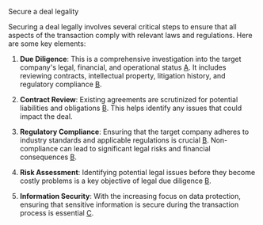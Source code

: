 Secure a deal legality

Securing a deal legally involves several critical steps to ensure that all aspects of the transaction comply with relevant laws and regulations. Here are some key elements:

1. **Due Diligence**: This is a comprehensive investigation into the target company's legal, financial, and operational status [A](https://clark.law/critical-elements-of-ma-due-diligence-to-secure-the-right-deal/?copilot_analytics_metadata=eyJldmVudEluZm9fY29udmVyc2F0aW9uSWQiOiJuc0VtUGFoRWR6QkZjWUN3ZHloc1YiLCJldmVudEluZm9fY2xpY2tEZXN0aW5hdGlvbiI6Imh0dHBzOlwvXC9jbGFyay5sYXdcL2NyaXRpY2FsLWVsZW1lbnRzLW9mLW1hLWR1ZS1kaWxpZ2VuY2UtdG8tc2VjdXJlLXRoZS1yaWdodC1kZWFsXC8iLCJldmVudEluZm9fbWVzc2FnZUlkIjoiSjI2a2tkdU5YREFWbVF3aUJqUEVjIiwiZXZlbnRJbmZvX2NsaWNrU291cmNlIjoiY2l0YXRpb25MaW5rIn0%3D&citationMarker=9F742443-6C92-4C44-BF58-8F5A7C53B6F1). It includes reviewing contracts, intellectual property, litigation history, and regulatory compliance [B](https://smartroom.com/blog/due-diligence/legal-due-diligence/?copilot_analytics_metadata=eyJldmVudEluZm9fY29udmVyc2F0aW9uSWQiOiJuc0VtUGFoRWR6QkZjWUN3ZHloc1YiLCJldmVudEluZm9fY2xpY2tEZXN0aW5hdGlvbiI6Imh0dHBzOlwvXC9zbWFydHJvb20uY29tXC9ibG9nXC9kdWUtZGlsaWdlbmNlXC9sZWdhbC1kdWUtZGlsaWdlbmNlXC8iLCJldmVudEluZm9fbWVzc2FnZUlkIjoiSjI2a2tkdU5YREFWbVF3aUJqUEVjIiwiZXZlbnRJbmZvX2NsaWNrU291cmNlIjoiY2l0YXRpb25MaW5rIn0%3D&citationMarker=9F742443-6C92-4C44-BF58-8F5A7C53B6F1).

2. **Contract Review**: Existing agreements are scrutinized for potential liabilities and obligations [B](https://smartroom.com/blog/due-diligence/legal-due-diligence/?copilot_analytics_metadata=eyJldmVudEluZm9fY29udmVyc2F0aW9uSWQiOiJuc0VtUGFoRWR6QkZjWUN3ZHloc1YiLCJldmVudEluZm9fY2xpY2tEZXN0aW5hdGlvbiI6Imh0dHBzOlwvXC9zbWFydHJvb20uY29tXC9ibG9nXC9kdWUtZGlsaWdlbmNlXC9sZWdhbC1kdWUtZGlsaWdlbmNlXC8iLCJldmVudEluZm9fbWVzc2FnZUlkIjoiSjI2a2tkdU5YREFWbVF3aUJqUEVjIiwiZXZlbnRJbmZvX2NsaWNrU291cmNlIjoiY2l0YXRpb25MaW5rIn0%3D&citationMarker=9F742443-6C92-4C44-BF58-8F5A7C53B6F1). This helps identify any issues that could impact the deal.

3. **Regulatory Compliance**: Ensuring that the target company adheres to industry standards and applicable regulations is crucial [B](https://smartroom.com/blog/due-diligence/legal-due-diligence/?copilot_analytics_metadata=eyJldmVudEluZm9fY29udmVyc2F0aW9uSWQiOiJuc0VtUGFoRWR6QkZjWUN3ZHloc1YiLCJldmVudEluZm9fY2xpY2tEZXN0aW5hdGlvbiI6Imh0dHBzOlwvXC9zbWFydHJvb20uY29tXC9ibG9nXC9kdWUtZGlsaWdlbmNlXC9sZWdhbC1kdWUtZGlsaWdlbmNlXC8iLCJldmVudEluZm9fbWVzc2FnZUlkIjoiSjI2a2tkdU5YREFWbVF3aUJqUEVjIiwiZXZlbnRJbmZvX2NsaWNrU291cmNlIjoiY2l0YXRpb25MaW5rIn0%3D&citationMarker=9F742443-6C92-4C44-BF58-8F5A7C53B6F1). Non-compliance can lead to significant legal risks and financial consequences [B](https://smartroom.com/blog/due-diligence/legal-due-diligence/?copilot_analytics_metadata=eyJldmVudEluZm9fY29udmVyc2F0aW9uSWQiOiJuc0VtUGFoRWR6QkZjWUN3ZHloc1YiLCJldmVudEluZm9fY2xpY2tEZXN0aW5hdGlvbiI6Imh0dHBzOlwvXC9zbWFydHJvb20uY29tXC9ibG9nXC9kdWUtZGlsaWdlbmNlXC9sZWdhbC1kdWUtZGlsaWdlbmNlXC8iLCJldmVudEluZm9fbWVzc2FnZUlkIjoiSjI2a2tkdU5YREFWbVF3aUJqUEVjIiwiZXZlbnRJbmZvX2NsaWNrU291cmNlIjoiY2l0YXRpb25MaW5rIn0%3D&citationMarker=9F742443-6C92-4C44-BF58-8F5A7C53B6F1).

4. **Risk Assessment**: Identifying potential legal issues before they become costly problems is a key objective of legal due diligence [B](https://smartroom.com/blog/due-diligence/legal-due-diligence/?copilot_analytics_metadata=eyJldmVudEluZm9fY29udmVyc2F0aW9uSWQiOiJuc0VtUGFoRWR6QkZjWUN3ZHloc1YiLCJldmVudEluZm9fY2xpY2tEZXN0aW5hdGlvbiI6Imh0dHBzOlwvXC9zbWFydHJvb20uY29tXC9ibG9nXC9kdWUtZGlsaWdlbmNlXC9sZWdhbC1kdWUtZGlsaWdlbmNlXC8iLCJldmVudEluZm9fbWVzc2FnZUlkIjoiSjI2a2tkdU5YREFWbVF3aUJqUEVjIiwiZXZlbnRJbmZvX2NsaWNrU291cmNlIjoiY2l0YXRpb25MaW5rIn0%3D&citationMarker=9F742443-6C92-4C44-BF58-8F5A7C53B6F1).

5. **Information Security**: With the increasing focus on data protection, ensuring that sensitive information is secure during the transaction process is essential [C](https://blogs.451research.com/security/how-secure-is-your-deal-legally/index.html?copilot_analytics_metadata=eyJldmVudEluZm9fY29udmVyc2F0aW9uSWQiOiJuc0VtUGFoRWR6QkZjWUN3ZHloc1YiLCJldmVudEluZm9fY2xpY2tEZXN0aW5hdGlvbiI6Imh0dHBzOlwvXC9ibG9ncy40NTFyZXNlYXJjaC5jb21cL3NlY3VyaXR5XC9ob3ctc2VjdXJlLWlzLXlvdXItZGVhbC1sZWdhbGx5XC9pbmRleC5odG1sIiwiZXZlbnRJbmZvX21lc3NhZ2VJZCI6IkoyNmtrZHVOWERBVm1Rd2lCalBFYyIsImV2ZW50SW5mb19jbGlja1NvdXJjZSI6ImNpdGF0aW9uTGluayJ9&citationMarker=9F742443-6C92-4C44-BF58-8F5A7C53B6F1).

